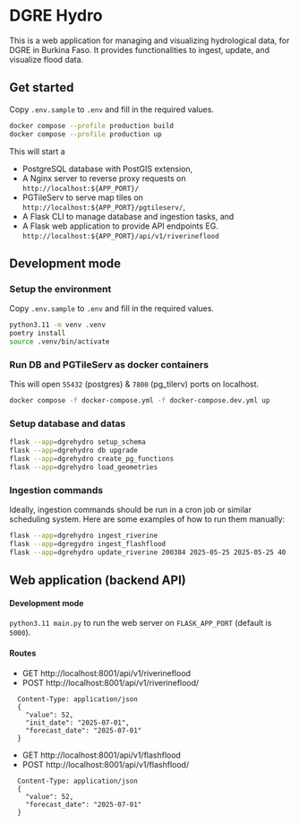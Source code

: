 # DGRE Hydro

This is a web application for managing and visualizing hydrological data, for DGRE in Burkina Faso. It provides
functionalities to ingest, update, and visualize flood data.

## Get started

Copy `.env.sample` to `.env` and fill in the required values.

```bash
docker compose --profile production build
docker compose --profile production up
```

This will start a 
- PostgreSQL database with PostGIS extension,
- A Nginx server to reverse proxy requests on `http://localhost:${APP_PORT}/`
- PGTileServ to serve map tiles on `http://localhost:${APP_PORT}/pgtileserv/`,
- A Flask CLI to manage database and ingestion tasks, and
- A Flask web application to provide API endpoints EG. `http://localhost:${APP_PORT}/api/v1/riverineflood`

## Development mode
### Setup the environment
Copy `.env.sample` to `.env` and fill in the required values.
```bash
python3.11 -m venv .venv
poetry install
source .venv/bin/activate
```

### Run DB and PGTileServ as docker containers

This will open `55432` (postgres) & `7800` (pg_tilerv) ports on localhost.
```bash
docker compose -f docker-compose.yml -f docker-compose.dev.yml up
````

### Setup database and datas

```bash
flask --app=dgrehydro setup_schema
flask --app=dgrehydro db upgrade
flask --app=dgrehydro create_pg_functions
flask --app=dgrehydro load_geometries
```

### Ingestion commands

Ideally, ingestion commands should be run in a cron job or similar scheduling system. Here are some examples of how to
run them manually:

```bash
flask --app=dgrehydro ingest_riverine
flask --app=dgregydro ingest_flashflood
flask --app=dgrehydro update_riverine 200384 2025-05-25 2025-05-25 40
```

## Web application (backend API)

#### Development mode

`python3.11 main.py` to run the web server on `FLASK_APP_PORT` (default is `5000`).


#### Routes

* GET http://localhost:8001/api/v1/riverineflood
* POST http://localhost:8001/api/v1/riverineflood/<subid>

```
  Content-Type: application/json
  {
    "value": 52,
    "init_date": "2025-07-01",
    "forecast_date": "2025-07-01"
  }
```

* GET http://localhost:8001/api/v1/flashflood
* POST http://localhost:8001/api/v1/flashflood/<subid>

```
  Content-Type: application/json
  {
    "value": 52,
    "forecast_date": "2025-07-01"
  }
```

